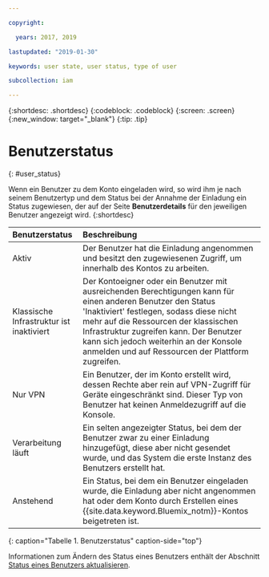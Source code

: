 ```yaml
---

copyright:

  years: 2017, 2019

lastupdated: "2019-01-30"

keywords: user state, user status, type of user

subcollection: iam

---
```


{:shortdesc: .shortdesc}
{:codeblock: .codeblock}
{:screen: .screen}
{:new_window: target="_blank"}
{:tip: .tip}


# Benutzerstatus
{: #user_status}

Wenn ein Benutzer zu dem Konto eingeladen wird, so wird ihm je nach seinem Benutzertyp und dem Status bei der Annahme der Einladung ein Status zugewiesen, der auf der Seite **Benutzerdetails** für den jeweiligen Benutzer angezeigt wird.
{:shortdesc}

| Benutzerstatus | Beschreibung |
|:-----------|:------------|
| Aktiv | Der Benutzer hat die Einladung angenommen und besitzt den zugewiesenen Zugriff, um innerhalb des Kontos zu arbeiten. |
| Klassische Infrastruktur ist inaktiviert | Der Kontoeigner oder ein Benutzer mit ausreichenden Berechtigungen kann für einen anderen Benutzer den Status 'Inaktiviert' festlegen, sodass diese nicht mehr auf die Ressourcen der klassischen Infrastruktur zugreifen kann. Der Benutzer kann sich jedoch weiterhin an der Konsole anmelden und auf Ressourcen der Plattform zugreifen. |
| Nur VPN | Ein Benutzer, der im Konto erstellt wird, dessen Rechte aber rein auf VPN-Zugriff für Geräte eingeschränkt sind. Dieser Typ von Benutzer hat keinen Anmeldezugriff auf die Konsole.|
| Verarbeitung läuft | Ein selten angezeigter Status, bei dem der Benutzer zwar zu einer Einladung hinzugefügt, diese aber nicht gesendet wurde, und das System die erste Instanz des Benutzers erstellt hat. |
| Anstehend | Ein Status, bei dem ein Benutzer eingeladen wurde, die Einladung aber nicht angenommen hat oder dem Konto durch Erstellen eines {{site.data.keyword.Bluemix_notm}}-Kontos beigetreten ist. |
{: caption="Tabelle 1. Benutzerstatus" caption-side="top"}

Informationen zum Ändern des Status eines Benutzers enthält der Abschnitt [Status eines Benutzers aktualisieren](/docs/iam?topic=iam-status#status).
